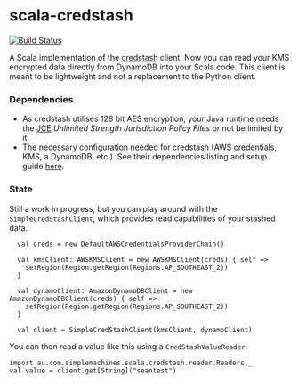 # scala-credstash

[![Build Status](https://travis-ci.org/simple-machines/scala-credstash.svg?branch=master)](https://travis-ci.org/simple-machines/scala-credstash)

A Scala implementation of the [credstash](https://github.com/fugue/credstash) client. Now you can read your KMS encrypted data directly from DynamoDB into your Scala code. This client is meant to be lightweight and not a replacement to the Python client.

### Dependencies
- As credstash utilises 128 bit AES encryption, your Java runtime needs the [JCE](https://en.wikipedia.org/wiki/Java_Cryptography_Extension) _Unlimited Strength Jurisdiction Policy Files_ or not be limited by it.
- The necessary configuration needed for credstash (AWS credentials, KMS, a DynamoDB, etc.). See their dependencies listing and setup guide [here](https://github.com/fugue/credstash#dependencies).

### State
Still a work in progress, but you can play around with the `SimpleCredStashClient`, which provides read capabilities of your stashed data.

```
  val creds = new DefaultAWSCredentialsProviderChain()
  
  val kmsClient: AWSKMSClient = new AWSKMSClient(creds) { self =>
    setRegion(Region.getRegion(Regions.AP_SOUTHEAST_2))
  }

  val dynamoClient: AmazonDynamoDBClient = new AmazonDynamoDBClient(creds) { self =>
    setRegion(Region.getRegion(Regions.AP_SOUTHEAST_2))
  }

  val client = SimpleCredStashClient(kmsClient, dynamoClient)
```
You can then read a value like this using a `CredStashValueReader`:
```
import au.com.simplemachines.scala.credstash.reader.Readers._
val value = client.get[String]("seantest")
```